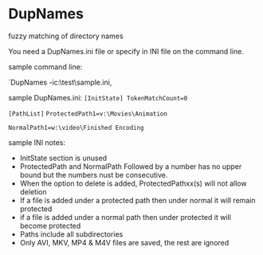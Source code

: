 # DupNames
fuzzy matching of directory names

You need a DupNames.ini file or specify in INI file on the command line.

sample command line:<p>
`DupNames -ic:\test\sample.ini,

sample DupNames.ini:
`[InitState]
TokenMatchCount=0`

`[PathList]`
`ProtectedPath1=v:\Movies\Animation`

`NormalPath1=w:\video\Finished Encoding`

sample INI notes:
- InitState section is unused
- ProtectedPath and NormalPath Followed by a number has no upper bound but the numbers nust be consecutive.
- When the option to delete is added, ProtectedPathxx(s) will not allow deletion
- If a file is added under a protected path then under normal it will remain protected
- if a file is added under a normal path then under protected it will become protected
- Paths include all subdirectories
- Only AVI, MKV, MP4 & M4V files are saved, the rest are ignored
